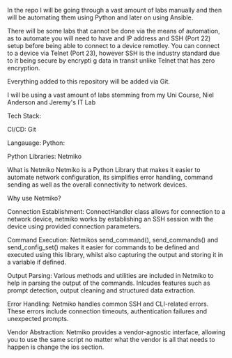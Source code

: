 In the repo I will be going through a vast amount of labs manually and then will be automating them using Python and later on using Ansible.

There will be some labs that cannot be done via the means of automation, as to automate you will need to have and IP address and SSH (Port 22) setup before being able to connect to a device remotley. You can connect to a device via Telnet (Port 23), however SSH is the industry standard due to it being secure by encrypti g data in transit unlike Telnet that has zero encryption.

Everything added to this repository will be added via Git.

I will be using a vast amount of labs stemming from my Uni Course, Niel Anderson and Jeremy's IT Lab

Tech Stack:

CI/CD:
Git

Langauage:
Python:

Python Libraries:
Netmiko

What is Netmiko
Netmiko is a Python Library that makes it easier to automate network configuration, its simplifies error handling, command sending as well as the overall connectivity to network devices.

Why use Netmiko?

Connection Establishment: ConnectHandler class allows for connection to a network device, netmiko works by establishing an SSH session with the device using provided connection parameters.

Command Execution: Netmikos send_command(), send_commands() and send_config_set() makes it easier for commands to be defined and executed using this library, whilst also capturing the output and storing it in a variable if defined.

Output Parsing: Various methods and utilities are included in Netmiko to help in parsing the output of the commands. Inlcudes features such as prompt detection, output cleaning and structured data extraction.

Error Handling: Netmiko handles common SSH and CLI-related errors. These errors include connection timeouts, authentication failures and unexpected prompts.

Vendor Abstraction: Netmiko provides a vendor-agnostic interface, allowing you to use the same script no matter what the vendor is all that needs to happen is change the ios section.
